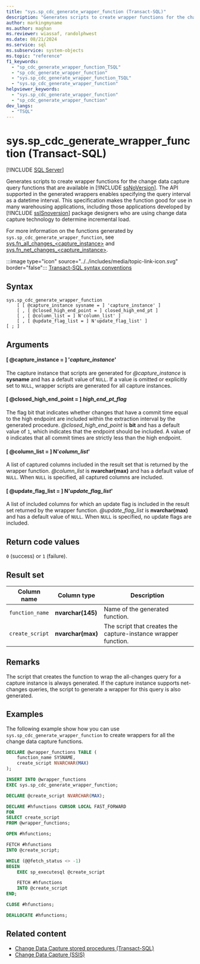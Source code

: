 ```yaml
---
title: "sys.sp_cdc_generate_wrapper_function (Transact-SQL)"
description: "Generates scripts to create wrapper functions for the change data capture query functions that are available in SQL Server."
author: markingmyname
ms.author: maghan
ms.reviewer: wiassaf, randolphwest
ms.date: 08/21/2024
ms.service: sql
ms.subservice: system-objects
ms.topic: "reference"
f1_keywords:
  - "sp_cdc_generate_wrapper_function_TSQL"
  - "sp_cdc_generate_wrapper_function"
  - "sys.sp_cdc_generate_wrapper_function_TSQL"
  - "sys.sp_cdc_generate_wrapper_function"
helpviewer_keywords:
  - "sys.sp_cdc_generate_wrapper_function"
  - "sp_cdc_generate_wrapper_function"
dev_langs:
  - "TSQL"
---
```

# sys.sp_cdc_generate_wrapper_function (Transact-SQL)

[!INCLUDE [SQL Server](../../includes/applies-to-version/sqlserver.md)]

Generates scripts to create wrapper functions for the change data capture query functions that are available in [!INCLUDE [ssNoVersion](../../includes/ssnoversion-md.md)]. The API supported in the generated wrappers enables specifying the query interval as a datetime interval. This specification makes the function good for use in many warehousing applications, including those applications developed by [!INCLUDE [ssISnoversion](../../includes/ssisnoversion-md.md)] package designers who are using change data capture technology to determine incremental load.

For more information on the functions generated by `sys.sp_cdc_generate_wrapper_function`, see [sys.fn_all_changes_&lt;capture_instance&gt;](../system-functions/sys-fn-all-changes-capture-instance-transact-sql.md) and [sys.fn_net_changes_&lt;capture_instance&gt;](../system-functions/sys-fn-net-changes-capture-instance-transact-sql.md).

:::image type="icon" source="../../includes/media/topic-link-icon.svg" border="false"::: [Transact-SQL syntax conventions](../../t-sql/language-elements/transact-sql-syntax-conventions-transact-sql.md)

## Syntax

```syntaxsql
sys.sp_cdc_generate_wrapper_function
    [ [ @capture_instance sysname = ] 'capture_instance' ]
    [ , [ @closed_high_end_point = ] closed_high_end_pt ]
    [ , [ @column_list = ] N'column_list' ]
    [ , [ @update_flag_list = ] N'update_flag_list' ]
[ ; ]
```

## Arguments

#### [ @capture_instance = ] '*capture_instance*'

The capture instance that scripts are generated for *@capture_instance* is **sysname** and has a default value of `NULL`. If a value is omitted or explicitly set to `NULL`, wrapper scripts are generated for all capture instances.

#### [ @closed_high_end_point = ] *high_end_pt_flag*

The flag bit that indicates whether changes that have a commit time equal to the high endpoint are included within the extraction interval by the generated procedure. *@closed_high_end_point* is **bit** and has a default value of `1`, which indicates that the endpoint should be included. A value of `0` indicates that all commit times are strictly less than the high endpoint.

#### [ @column_list = ] N'*column_list*'

A list of captured columns included in the result set that is returned by the wrapper function. *@column_list* is **nvarchar(max)** and has a default value of `NULL`. When `NULL` is specified, all captured columns are included.

#### [ @update_flag_list = ] N'*update_flag_list*'

A list of included columns for which an update flag is included in the result set returned by the wrapper function. *@update_flag_list* is **nvarchar(max)** and has a default value of `NULL`. When `NULL` is specified, no update flags are included.

## Return code values

`0` (success) or `1` (failure).

## Result set

| Column name | Column type | Description |
| --- | --- | --- |
| `function_name` | **nvarchar(145)** | Name of the generated function. |
| `create_script` | **nvarchar(max)** | The script that creates the capture-instance wrapper function. |

## Remarks

The script that creates the function to wrap the all-changes query for a capture instance is always generated. If the capture instance supports net-changes queries, the script to generate a wrapper for this query is also generated.

## Examples

The following example show how you can use `sys.sp_cdc_generate_wrapper_function` to create wrappers for all the change data capture functions.

```sql
DECLARE @wrapper_functions TABLE (
    function_name SYSNAME,
    create_script NVARCHAR(MAX)
);

INSERT INTO @wrapper_functions
EXEC sys.sp_cdc_generate_wrapper_function;

DECLARE @create_script NVARCHAR(MAX);

DECLARE #hfunctions CURSOR LOCAL FAST_FORWARD
FOR
SELECT create_script
FROM @wrapper_functions;

OPEN #hfunctions;

FETCH #hfunctions
INTO @create_script;

WHILE (@@fetch_status <> -1)
BEGIN
    EXEC sp_executesql @create_script

    FETCH #hfunctions
    INTO @create_script
END;

CLOSE #hfunctions;

DEALLOCATE #hfunctions;
```

## Related content

- [Change Data Capture stored procedures (Transact-SQL)](change-data-capture-stored-procedures-transact-sql.md)
- [Change Data Capture (SSIS)](../../integration-services/change-data-capture/change-data-capture-ssis.md)
